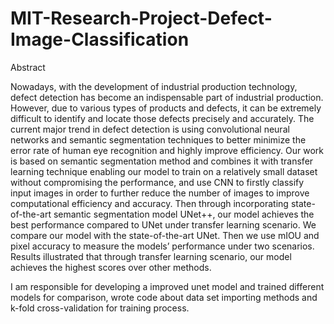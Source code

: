 # MIT-Research-Project-Defect-Image-Classification
Abstract

Nowadays, with the development of industrial
production technology, defect detection has become an
indispensable part of industrial production. However, due to
various types of products and defects, it can be extremely difficult
to identify and locate those defects precisely and accurately. The
current major trend in defect detection is using convolutional
neural networks and semantic segmentation techniques to better
minimize the error rate of human eye recognition and highly
improve efficiency. Our work is based on semantic segmentation
method and combines it with transfer learning technique
enabling our model to train on a relatively small dataset without
compromising the performance, and use CNN to firstly classify
input images in order to further reduce the number of images to
improve computational efficiency and accuracy. Then through
incorporating state-of-the-art semantic segmentation model UNet++, our model achieves the best performance compared to UNet under transfer learning scenario. We compare our model
with the state-of-the-art UNet. Then we use mIOU and pixel
accuracy to measure the models’ performance under two
scenarios. Results illustrated that through transfer learning
scenario, our model achieves the highest scores over other
methods.

I am responsible for developing a improved unet model and trained different models for comparison, wrote code about data set importing methods and k-fold cross-validation for training process.
